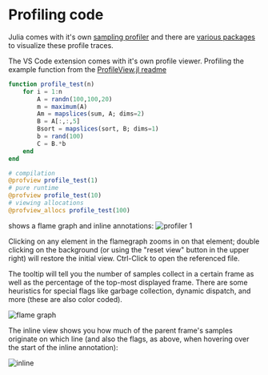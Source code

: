 # Profiling code

Julia comes with it's own [sampling profiler](https://docs.julialang.org/en/v1/stdlib/Profile/) and there are [various packages](https://github.com/timholy/FlameGraphs.jl) to visualize these profile traces.

The VS Code extension comes with it's own profile viewer. Profiling the example function from the [ProfileView.jl readme](https://github.com/timholy/ProfileView.jl)
```julia
function profile_test(n)
    for i = 1:n
        A = randn(100,100,20)
        m = maximum(A)
        Am = mapslices(sum, A; dims=2)
        B = A[:,:,5]
        Bsort = mapslices(sort, B; dims=1)
        b = rand(100)
        C = B.*b
    end
end

# compilation
@profview profile_test(1)
# pure runtime
@profview profile_test(10)
# viewing allocations
@profview_allocs profile_test(100)
```
shows a flame graph and inline annotations:
![profiler 1](../images/profiler1.png)

Clicking on any element in the flamegraph zooms in on that element; double clicking on the background (or using the "reset view" button in the upper right) will restore the initial view. Ctrl-Click to open the referenced file.

The tooltip will tell you the number of samples collect in a certain frame as well as the percentage of the top-most displayed frame. There are some heuristics for special flags like garbage collection, dynamic dispatch, and more (these are also color coded).

![flame graph](../images/profiler2.png)

The inline view shows you how much of the parent frame's samples originate on which line (and also the flags, as above, when hovering over the start of the inline annotation):

![inline](../images/profiler3.png)
